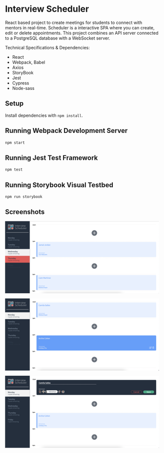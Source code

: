 # Interview Scheduler

React based project to create meetings for students to connect with mentors in real-time. Scheduler is a interactive SPA where you can create, edit or delete appointments. This project combines an API server connected to a PostgreSQL database with a WebSocket server. 

Technical Specifications & Dependencies:

- React
- Webpack, Babel
- Axios
- StoryBook
- Jest
- Cypress
- Node-sass

## Setup

Install dependencies with `npm install`.

## Running Webpack Development Server

```sh
npm start
```

## Running Jest Test Framework

```sh
npm test
```

## Running Storybook Visual Testbed

```sh
npm run storybook
```

## Screenshots

!["Scheduler page"](https://github.com/panoramine/scheduler/blob/master/docs/Scheduler1.png?raw=true)

!["Hoving over appointment"](https://github.com/panoramine/scheduler/blob/master/docs/Scheduler2.png?raw=true)

!["Appointment Form"](https://github.com/panoramine/scheduler/blob/master/docs/Scheduler3.png?raw=true)

